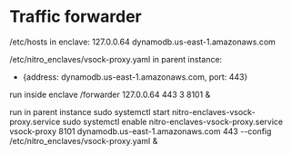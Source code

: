 # Traffic forwarder

/etc/hosts in enclave:
127.0.0.64 dynamodb.us-east-1.amazonaws.com

/etc/nitro_enclaves/vsock-proxy.yaml in parent instance:

- {address: dynamodb.us-east-1.amazonaws.com, port: 443}

run inside enclave
/forwarder 127.0.0.64 443 3 8101 &

run in parent instance
sudo systemctl start nitro-enclaves-vsock-proxy.service
sudo systemctl enable nitro-enclaves-vsock-proxy.service
vsock-proxy 8101 dynamodb.us-east-1.amazonaws.com 443 --config /etc/nitro_enclaves/vsock-proxy.yaml &
